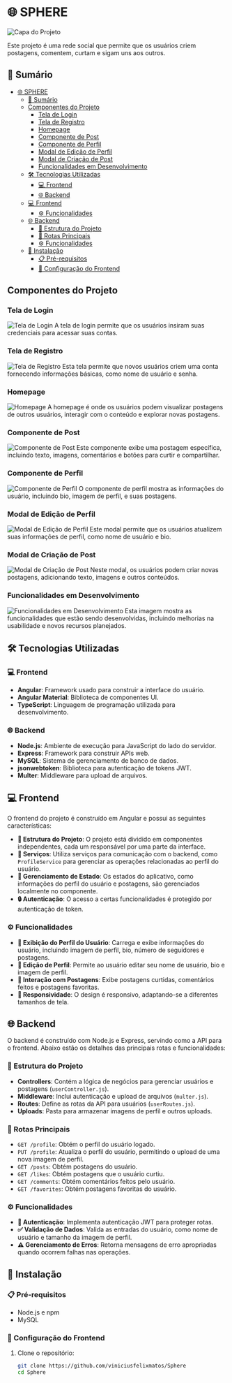 # 🌐 SPHERE

![Capa do Projeto](prints/sphere.png)

Este projeto é uma rede social que permite que os usuários criem postagens, comentem, curtam e sigam uns aos outros.

## 📜 Sumário

- [🌐 SPHERE](#-sphere)
  - [📜 Sumário](#-sumário)
  - [Componentes do Projeto](#componentes-do-projeto)
    - [Tela de Login](#tela-de-login)
    - [Tela de Registro](#tela-de-registro)
    - [Homepage](#homepage)
    - [Componente de Post](#componente-de-post)
    - [Componente de Perfil](#componente-de-perfil)
    - [Modal de Edição de Perfil](#modal-de-edição-de-perfil)
    - [Modal de Criação de Post](#modal-de-criação-de-post)
    - [Funcionalidades em Desenvolvimento](#funcionalidades-em-desenvolvimento)
  - [🛠️ Tecnologias Utilizadas](#️-tecnologias-utilizadas)
    - [💻 Frontend](#-frontend)
    - [🌐 Backend](#-backend)
  - [💻 Frontend](#-frontend-1)
    - [⚙️ Funcionalidades](#️-funcionalidades)
  - [🌐 Backend](#-backend-1)
    - [📁 Estrutura do Projeto](#-estrutura-do-projeto)
    - [🔗 Rotas Principais](#-rotas-principais)
    - [⚙️ Funcionalidades](#️-funcionalidades-1)
  - [🚀 Instalação](#-instalação)
    - [📋 Pré-requisitos](#-pré-requisitos)
    - [🔧 Configuração do Frontend](#-configuração-do-frontend)

## Componentes do Projeto

### Tela de Login
![Tela de Login](prints/teladelogin.png)
A tela de login permite que os usuários insiram suas credenciais para acessar suas contas.

### Tela de Registro
![Tela de Registro](prints/teladeregistro.png)
Esta tela permite que novos usuários criem uma conta fornecendo informações básicas, como nome de usuário e senha.

### Homepage
![Homepage](prints/homepage.png)
A homepage é onde os usuários podem visualizar postagens de outros usuários, interagir com o conteúdo e explorar novas postagens.

### Componente de Post
![Componente de Post](prints/componentepost.png)
Este componente exibe uma postagem específica, incluindo texto, imagens, comentários e botões para curtir e compartilhar.

### Componente de Perfil
![Componente de Perfil](prints/perfilcomponente.png)
O componente de perfil mostra as informações do usuário, incluindo bio, imagem de perfil, e suas postagens.

### Modal de Edição de Perfil
![Modal de Edição de Perfil](prints/editprofilemodal.png)
Este modal permite que os usuários atualizem suas informações de perfil, como nome de usuário e bio.

### Modal de Criação de Post
![Modal de Criação de Post](prints/createpostmodal.png)
Neste modal, os usuários podem criar novas postagens, adicionando texto, imagens e outros conteúdos.

### Funcionalidades em Desenvolvimento
![Funcionalidades em Desenvolvimento](prints/funçõesdevelop.png)
Esta imagem mostra as funcionalidades que estão sendo desenvolvidas, incluindo melhorias na usabilidade e novos recursos planejados.

## 🛠️ Tecnologias Utilizadas

### 💻 Frontend

- **Angular**: Framework usado para construir a interface do usuário.
- **Angular Material**: Biblioteca de componentes UI.
- **TypeScript**: Linguagem de programação utilizada para desenvolvimento.

### 🌐 Backend

- **Node.js**: Ambiente de execução para JavaScript do lado do servidor.
- **Express**: Framework para construir APIs web.
- **MySQL**: Sistema de gerenciamento de banco de dados.
- **jsonwebtoken**: Biblioteca para autenticação de tokens JWT.
- **Multer**: Middleware para upload de arquivos.

## 💻 Frontend

O frontend do projeto é construído em Angular e possui as seguintes características:

- **🧩 Estrutura do Projeto**: O projeto está dividido em componentes independentes, cada um responsável por uma parte da interface.
- **🔌 Serviços**: Utiliza serviços para comunicação com o backend, como `ProfileService` para gerenciar as operações relacionadas ao perfil do usuário.
- **🔄 Gerenciamento de Estado**: Os estados do aplicativo, como informações do perfil do usuário e postagens, são gerenciados localmente no componente.
- **🔒 Autenticação**: O acesso a certas funcionalidades é protegido por autenticação de token.

### ⚙️ Funcionalidades

- **👤 Exibição do Perfil do Usuário**: Carrega e exibe informações do usuário, incluindo imagem de perfil, bio, número de seguidores e postagens.
- **📝 Edição de Perfil**: Permite ao usuário editar seu nome de usuário, bio e imagem de perfil.
- **💬 Interação com Postagens**: Exibe postagens curtidas, comentários feitos e postagens favoritas.
- **📱 Responsividade**: O design é responsivo, adaptando-se a diferentes tamanhos de tela.

## 🌐 Backend

O backend é construído com Node.js e Express, servindo como a API para o frontend. Abaixo estão os detalhes das principais rotas e funcionalidades:

### 📁 Estrutura do Projeto

- **Controllers**: Contém a lógica de negócios para gerenciar usuários e postagens (`userController.js`).
- **Middleware**: Inclui autenticação e upload de arquivos (`multer.js`).
- **Routes**: Define as rotas da API para usuários (`userRoutes.js`).
- **Uploads**: Pasta para armazenar imagens de perfil e outros uploads.

### 🔗 Rotas Principais

- `GET /profile`: Obtém o perfil do usuário logado.
- `PUT /profile`: Atualiza o perfil do usuário, permitindo o upload de uma nova imagem de perfil.
- `GET /posts`: Obtém postagens do usuário.
- `GET /likes`: Obtém postagens que o usuário curtiu.
- `GET /comments`: Obtém comentários feitos pelo usuário.
- `GET /favorites`: Obtém postagens favoritas do usuário.

### ⚙️ Funcionalidades

- **🔐 Autenticação**: Implementa autenticação JWT para proteger rotas.
- **✅ Validação de Dados**: Valida as entradas do usuário, como nome de usuário e tamanho da imagem de perfil.
- **⚠️ Gerenciamento de Erros**: Retorna mensagens de erro apropriadas quando ocorrem falhas nas operações.

## 🚀 Instalação

### 📋 Pré-requisitos

- Node.js e npm
- MySQL

### 🔧 Configuração do Frontend

1. Clone o repositório:
   ```bash
   git clone https://github.com/viniciusfelixmatos/Sphere
   cd Sphere
